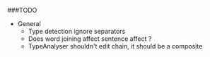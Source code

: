 ###TODO
* General
    * Type detection ignore separators
    * Does word joining affect sentence affect ?
    * TypeAnalyser shouldn't edit chain, it should be a composite 